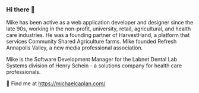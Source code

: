 ### Hi there 👋

Mike has been active as a web application developer and designer since the late 90s, working in the non-profit, university, retail, agricultural, and health care industries. He was a founding partner of HarvestHand, a platform that services Community Shared Agriculture farms. Mike founded Refresh Annapolis Valley, a new media professional association.

Mike is the Software Development Manager for the Labnet Dental Lab Systems division of Henry Schein - a solutions company for health care professionals.

🔭 Find me at https://michaelcaplan.com/

<!--
**michaelcaplan/michaelcaplan** is a ✨ _special_ ✨ repository because its `README.md` (this file) appears on your GitHub profile.

Here are some ideas to get you started:

- 🔭 I’m currently working on ...
- 🌱 I’m currently learning ...
- 👯 I’m looking to collaborate on ...
- 🤔 I’m looking for help with ...
- 💬 Ask me about ...
- 📫 How to reach me: ...
- 😄 Pronouns: ...
- ⚡ Fun fact: ...
-->
